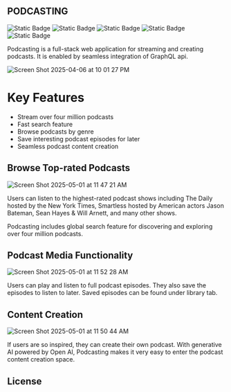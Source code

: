 ## PODCASTING

![Static Badge](https://img.shields.io/badge/language-TypeScript-blue) ![Static Badge](https://img.shields.io/badge/library-React-green) ![Static Badge](https://img.shields.io/badge/API-GraphQL-purple) ![Static Badge](https://img.shields.io/badge/database-Convex-orange) ![Static Badge](https://img.shields.io/badge/framework-Next-white)



Podcasting is a full-stack web application for streaming and creating podcasts. It is enabled by seamless integration of GraphQL api.

![Screen Shot 2025-04-06 at 10 01 27 PM](https://github.com/user-attachments/assets/af41d766-1654-4972-aacf-a6163b6acb36)

# Key Features

- Stream over four million podcasts
- Fast search feature
- Browse podcasts by genre
- Save interesting podcast episodes for later
- Seamless podcast content creation

## Browse Top-rated Podcasts

![Screen Shot 2025-05-01 at 11 47 21 AM](https://github.com/user-attachments/assets/3819035c-32d2-492a-a316-8c3131b972c9)

Users can listen to the highest-rated podcast shows including The Daily hosted by the New York Times, Smartless hosted by American actors Jason Bateman, Sean Hayes & Will Arnett, and many other shows. 

Podcasting includes global search feature for discovering and exploring over four million podcasts.

## Podcast Media Functionality

![Screen Shot 2025-05-01 at 11 52 28 AM](https://github.com/user-attachments/assets/578cc4d7-bf2c-4183-bc2f-84156e743af6)

Users can play and listen to full podcast episodes. They also save the episodes to listen to later. Saved episodes can be found under library tab.

## Content Creation

![Screen Shot 2025-05-01 at 11 50 44 AM](https://github.com/user-attachments/assets/9363fac0-be6a-4b18-9ad3-18fded573b15)

If users are so inspired, they can create their own podcast. With generative AI powered by Open AI, Podcasting makes it very easy to enter the podcast content creation space. 

## License



